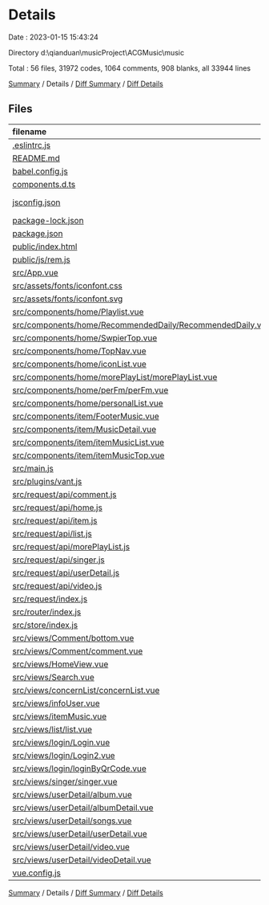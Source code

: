 # Details

Date : 2023-01-15 15:43:24

Directory d:\\qianduan\\musicProject\\ACGMusic\\music

Total : 56 files,  31972 codes, 1064 comments, 908 blanks, all 33944 lines

[Summary](results.md) / Details / [Diff Summary](diff.md) / [Diff Details](diff-details.md)

## Files
| filename | language | code | comment | blank | total |
| :--- | :--- | ---: | ---: | ---: | ---: |
| [.eslintrc.js](/.eslintrc.js) | JavaScript | 21 | 2 | 2 | 25 |
| [README.md](/README.md) | Markdown | 19 | 0 | 6 | 25 |
| [babel.config.js](/babel.config.js) | JavaScript | 5 | 0 | 1 | 6 |
| [components.d.ts](/components.d.ts) | TypeScript | 30 | 3 | 3 | 36 |
| [jsconfig.json](/jsconfig.json) | JSON with Comments | 9 | 11 | 0 | 20 |
| [package-lock.json](/package-lock.json) | JSON | 22,062 | 0 | 1 | 22,063 |
| [package.json](/package.json) | JSON | 43 | 0 | 1 | 44 |
| [public/index.html](/public/index.html) | HTML | 19 | 1 | 4 | 24 |
| [public/js/rem.js](/public/js/rem.js) | JavaScript | 15 | 5 | 1 | 21 |
| [src/App.vue](/src/App.vue) | Vue | 26 | 0 | 3 | 29 |
| [src/assets/fonts/iconfont.css](/src/assets/fonts/iconfont.css) | CSS | 268 | 4 | 85 | 357 |
| [src/assets/fonts/iconfont.svg](/src/assets/fonts/iconfont.svg) | XML | 102 | 3 | 171 | 276 |
| [src/components/home/Playlist.vue](/src/components/home/Playlist.vue) | Vue | 108 | 48 | 13 | 169 |
| [src/components/home/RecommendedDaily/RecommendedDaily.vue](/src/components/home/RecommendedDaily/RecommendedDaily.vue) | Vue | 282 | 19 | 18 | 319 |
| [src/components/home/SwpierTop.vue](/src/components/home/SwpierTop.vue) | Vue | 48 | 2 | 4 | 54 |
| [src/components/home/TopNav.vue](/src/components/home/TopNav.vue) | Vue | 336 | 22 | 22 | 380 |
| [src/components/home/iconList.vue](/src/components/home/iconList.vue) | Vue | 116 | 13 | 9 | 138 |
| [src/components/home/morePlayList/morePlayList.vue](/src/components/home/morePlayList/morePlayList.vue) | Vue | 584 | 43 | 30 | 657 |
| [src/components/home/perFm/perFm.vue](/src/components/home/perFm/perFm.vue) | Vue | 711 | 132 | 48 | 891 |
| [src/components/home/personalList.vue](/src/components/home/personalList.vue) | Vue | 116 | 10 | 12 | 138 |
| [src/components/item/FooterMusic.vue](/src/components/item/FooterMusic.vue) | Vue | 264 | 90 | 31 | 385 |
| [src/components/item/MusicDetail.vue](/src/components/item/MusicDetail.vue) | Vue | 733 | 87 | 41 | 861 |
| [src/components/item/itemMusicList.vue](/src/components/item/itemMusicList.vue) | Vue | 270 | 39 | 16 | 325 |
| [src/components/item/itemMusicTop.vue](/src/components/item/itemMusicTop.vue) | Vue | 265 | 22 | 14 | 301 |
| [src/main.js](/src/main.js) | JavaScript | 14 | 3 | 4 | 21 |
| [src/plugins/vant.js](/src/plugins/vant.js) | JavaScript | 13 | 0 | 3 | 16 |
| [src/request/api/comment.js](/src/request/api/comment.js) | JavaScript | 54 | 18 | 5 | 77 |
| [src/request/api/home.js](/src/request/api/home.js) | JavaScript | 118 | 24 | 18 | 160 |
| [src/request/api/item.js](/src/request/api/item.js) | JavaScript | 67 | 12 | 7 | 86 |
| [src/request/api/list.js](/src/request/api/list.js) | JavaScript | 13 | 2 | 3 | 18 |
| [src/request/api/morePlayList.js](/src/request/api/morePlayList.js) | JavaScript | 32 | 8 | 6 | 46 |
| [src/request/api/singer.js](/src/request/api/singer.js) | JavaScript | 31 | 5 | 3 | 39 |
| [src/request/api/userDetail.js](/src/request/api/userDetail.js) | JavaScript | 67 | 9 | 11 | 87 |
| [src/request/api/video.js](/src/request/api/video.js) | JavaScript | 49 | 12 | 6 | 67 |
| [src/request/index.js](/src/request/index.js) | JavaScript | 7 | 0 | 4 | 11 |
| [src/router/index.js](/src/router/index.js) | JavaScript | 121 | 8 | 20 | 149 |
| [src/store/index.js](/src/store/index.js) | JavaScript | 124 | 28 | 7 | 159 |
| [src/views/Comment/bottom.vue](/src/views/Comment/bottom.vue) | Vue | 80 | 6 | 6 | 92 |
| [src/views/Comment/comment.vue](/src/views/Comment/comment.vue) | Vue | 466 | 27 | 19 | 512 |
| [src/views/HomeView.vue](/src/views/HomeView.vue) | Vue | 39 | 4 | 5 | 48 |
| [src/views/Search.vue](/src/views/Search.vue) | Vue | 303 | 40 | 19 | 362 |
| [src/views/concernList/concernList.vue](/src/views/concernList/concernList.vue) | Vue | 153 | 4 | 9 | 166 |
| [src/views/infoUser.vue](/src/views/infoUser.vue) | Vue | 426 | 19 | 12 | 457 |
| [src/views/itemMusic.vue](/src/views/itemMusic.vue) | Vue | 42 | 11 | 7 | 60 |
| [src/views/list/list.vue](/src/views/list/list.vue) | Vue | 267 | 15 | 12 | 294 |
| [src/views/login/Login.vue](/src/views/login/Login.vue) | Vue | 132 | 1 | 10 | 143 |
| [src/views/login/Login2.vue](/src/views/login/Login2.vue) | Vue | 157 | 2 | 13 | 172 |
| [src/views/login/loginByQrCode.vue](/src/views/login/loginByQrCode.vue) | Vue | 186 | 25 | 19 | 230 |
| [src/views/singer/singer.vue](/src/views/singer/singer.vue) | Vue | 370 | 28 | 27 | 425 |
| [src/views/userDetail/album.vue](/src/views/userDetail/album.vue) | Vue | 229 | 19 | 13 | 261 |
| [src/views/userDetail/albumDetail.vue](/src/views/userDetail/albumDetail.vue) | Vue | 530 | 41 | 28 | 599 |
| [src/views/userDetail/songs.vue](/src/views/userDetail/songs.vue) | Vue | 237 | 34 | 16 | 287 |
| [src/views/userDetail/userDetail.vue](/src/views/userDetail/userDetail.vue) | Vue | 746 | 51 | 33 | 830 |
| [src/views/userDetail/video.vue](/src/views/userDetail/video.vue) | Vue | 184 | 12 | 11 | 207 |
| [src/views/userDetail/videoDetail.vue](/src/views/userDetail/videoDetail.vue) | Vue | 243 | 40 | 13 | 296 |
| [vue.config.js](/vue.config.js) | JavaScript | 20 | 0 | 3 | 23 |

[Summary](results.md) / Details / [Diff Summary](diff.md) / [Diff Details](diff-details.md)